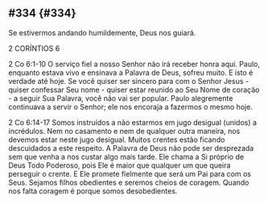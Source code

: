 ## #334 {#334}

Se estivermos andando humildemente, Deus nos guiará.

2 CORÍNTIOS 6

2 Co 6:1-10 O serviço fiel a nosso Senhor não irá receber honra aqui. Paulo, enquanto estava vivo e ensinava a Palavra de Deus, sofreu muito. E isto é verdade até hoje. Se você quiser ser sincero para com o Senhor Jesus - quiser confessar Seu nome - quiser estar reunido ao Seu Nome de coração - a seguir Sua Palavra, você não vai ser popular. Paulo alegremente continuava a servir o Senhor; ele nos encoraja a fazermos o mesmo hoje.

2 Co 6:14-17 Somos instruídos a não estarmos em jugo desigual (unidos) a incrédulos. Nem no casamento e nem de qualquer outra maneira, nos devemos estar neste jugo desigual. Muitos crentes estão ficando descuidados a este respeito. A Palavra de Deus não pode ser desprezada sem que venha a nos custar algo mais tarde. Ele chama a Si próprio de Deus Todo Poderoso, pois Ele é maior que qualquer um que queira perseguir o crente. E Ele promete fielmente que será um Pai para com os Seus. Sejamos filhos obedientes e seremos cheios de coragem. Quando nos falta coragem é porque somos desobedientes.